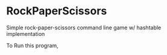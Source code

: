# RockPaperScissors
Simple rock-paper-scissors command line game w/ hashtable implementation

To Run this program, 

